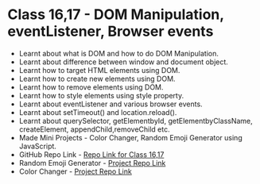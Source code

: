 <h1>Class 16,17 - DOM Manipulation, eventListener, Browser events</h1>

- Learnt about what is DOM and how to do DOM Manipulation.
- Learnt about difference between window and document object.
- Learnt how to target HTML elements using DOM.
- Learnt how to create new elements using DOM.
- Learnt how to remove elements using DOM.
- Learnt how to style elements using style property.
- Learnt about eventListener and various browser events.
- Learnt about setTimeout() and location.reload().
- Learnt about querySelector, getElementbyId, getElementbyClassName, createElement, appendChild,removeChild etc.
- Made Mini Projects - Color Changer, Random Emoji Generator using JavaScript.
- GitHub Repo Link - [Repo Link for Class 16,17](https://github.com/MadhavSahi/FullStack-JavaScript-2022-23/tree/main/Class-16%2C17-DOM_21%2C22-Jan_23 "Repo Link")
- Random Emoji Generator - [Project Repo Link](https://github.com/MadhavSahi/FullStack-JavaScript-2022-23/tree/main/Class-16%2C17-DOM_21%2C22-Jan_23/DOM-projects_practice "Project Repo Link")
- Color Changer - [Project Repo Link](https://github.com/MadhavSahi/FullStack-JavaScript-2022-23/tree/main/Class-16%2C17-DOM_21%2C22-Jan_23/DOM-practice "Project Repo Link")
